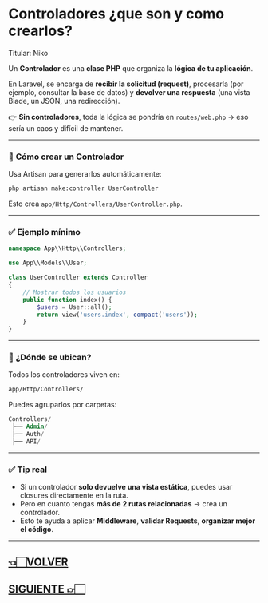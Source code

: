 # Controladores ¿que son y como crearlos?

Titular: Niko

Un **Controlador** es una **clase PHP** que organiza la **lógica de tu aplicación**.

En Laravel, se encarga de **recibir la solicitud (request)**, procesarla (por ejemplo, consultar la base de datos) y **devolver una respuesta** (una vista Blade, un JSON, una redirección).

👉 **Sin controladores**, toda la lógica se pondría en `routes/web.php` → eso sería un caos y difícil de mantener.

---

### 📌 **Cómo crear un Controlador**

Usa Artisan para generarlos automáticamente:

```bash
php artisan make:controller UserController

```

Esto crea `app/Http/Controllers/UserController.php`.

---

### ✅ **Ejemplo mínimo**

```php
namespace App\\Http\\Controllers;

use App\\Models\\User;

class UserController extends Controller
{
    // Mostrar todos los usuarios
    public function index() {
        $users = User::all();
        return view('users.index', compact('users'));
    }
}

```

---

### 📌 **¿Dónde se ubican?**

Todos los controladores viven en:

```bash
app/Http/Controllers/

```

Puedes agruparlos por carpetas:

```sql
Controllers/
 ├── Admin/
 ├── Auth/
 ├── API/

```

---

### ✅ **Tip real**

- Si un controlador **solo devuelve una vista estática**, puedes usar closures directamente en la ruta.
- Pero en cuanto tengas **más de 2 rutas relacionadas** → crea un controlador.
- Esto te ayuda a aplicar **Middleware**, **validar Requests**, **organizar mejor el código**.

---

## [👈🏻VOLVER](0.%20Laravel%20index.md)

## [SIGUIENTE 👉🏻](Resource%20Controllers%20y%20REST.md)